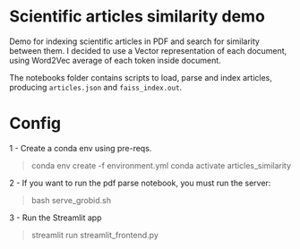 # Scientific articles similarity demo
Demo for indexing scientific articles in PDF and search for similarity between them.
I decided to use a Vector representation of each document, using Word2Vec average of each token inside document. 

The notebooks folder contains scripts to load, parse and index articles, producing `articles.json` and `faiss_index.out`.

# Config
1 - Create a conda env using pre-reqs.
> conda env create -f environment.yml
> conda activate articles_similarity

2 - If you want to run the pdf parse notebook, you must run the server:
> bash serve_grobid.sh

3 - Run the Streamlit app
> streamlit run streamlit_frontend.py
